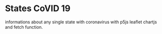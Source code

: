 # States CoVID 19
 informations about any single state with coronavirus
 with p5js leaflet chartjs and fetch function.
